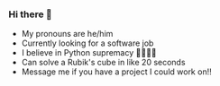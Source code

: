 ### Hi there 👋

<!--
**thomasreynolds4881/thomasreynolds4881** is a ✨ _special_ ✨ repository because its `README.md` (this file) appears on your GitHub profile.

Here are some ideas to get you started:

- 🔭 I’m currently working on ...
- 🌱 I’m currently learning ...
- 👯 I’m looking to collaborate on ...
- 🤔 I’m looking for help with ...
- 💬 Ask me about ...
- 📫 How to reach me: ...
- 😄 Pronouns: ...
- ⚡ Fun fact: ...
-->
- My pronouns are he/him
- Currently looking for a software job
- I believe in Python supremacy 🐍🛐🛐🛐
- Can solve a Rubik's cube in like 20 seconds
- Message me if you have a project I could work on!!
